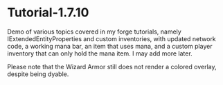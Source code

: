 Tutorial-1.7.10
===============

Demo of various topics covered in my forge tutorials, namely IExtendedEntityProperties and custom inventories,
with updated network code, a working mana bar, an item that uses mana, and a custom player inventory that can
only hold the mana item. I may add more later.

Please note that the Wizard Armor still does not render a colored overlay, despite being dyable.
